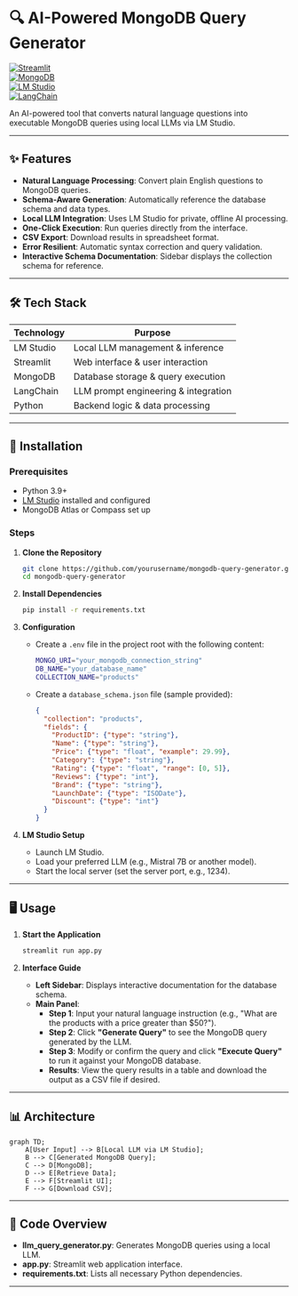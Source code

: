 # 🔍 AI-Powered MongoDB Query Generator

[![Streamlit](https://img.shields.io/badge/Streamlit-FF4B4B?style=for-the-badge&logo=Streamlit&logoColor=white)](https://streamlit.io/)  
[![MongoDB](https://img.shields.io/badge/MongoDB-47A248?style=for-the-badge&logo=MongoDB&logoColor=white)](https://mongodb.com)  
[![LM Studio](https://img.shields.io/badge/LM_Studio-FFD700?style=for-the-badge)](https://lmstudio.ai/)  
[![LangChain](https://img.shields.io/badge/LangChain-FF6B6B?style=for-the-badge)](https://langchain.com/)

An AI-powered tool that converts natural language questions into executable MongoDB queries using local LLMs via LM Studio.

---

## ✨ Features

- **Natural Language Processing**: Convert plain English questions to MongoDB queries.
- **Schema-Aware Generation**: Automatically reference the database schema and data types.
- **Local LLM Integration**: Uses LM Studio for private, offline AI processing.
- **One-Click Execution**: Run queries directly from the interface.
- **CSV Export**: Download results in spreadsheet format.
- **Error Resilient**: Automatic syntax correction and query validation.
- **Interactive Schema Documentation**: Sidebar displays the collection schema for reference.

---

## 🛠 Tech Stack

| Technology  | Purpose                                      |
|-------------|----------------------------------------------|
| LM Studio   | Local LLM management & inference             |
| Streamlit   | Web interface & user interaction             |
| MongoDB     | Database storage & query execution           |
| LangChain   | LLM prompt engineering & integration         |
| Python      | Backend logic & data processing              |

---

## 🚀 Installation

### Prerequisites

- Python 3.9+
- [LM Studio](https://lmstudio.ai/) installed and configured
- MongoDB Atlas or Compass set up

### Steps

1. **Clone the Repository**

   ```bash
   git clone https://github.com/yourusername/mongodb-query-generator.git
   cd mongodb-query-generator
   ```

2. **Install Dependencies**

   ```bash
   pip install -r requirements.txt
   ```

3. **Configuration**

   - Create a `.env` file in the project root with the following content:

     ```bash
     MONGO_URI="your_mongodb_connection_string"
     DB_NAME="your_database_name"
     COLLECTION_NAME="products"
     ```

   - Create a `database_schema.json` file (sample provided):

     ```json
     {
       "collection": "products",
       "fields": {
         "ProductID": {"type": "string"},
         "Name": {"type": "string"},
         "Price": {"type": "float", "example": 29.99},
         "Category": {"type": "string"},
         "Rating": {"type": "float", "range": [0, 5]},
         "Reviews": {"type": "int"},
         "Brand": {"type": "string"},
         "LaunchDate": {"type": "ISODate"},
         "Discount": {"type": "int"}
       }
     }
     ```

3. **LM Studio Setup**

   - Launch LM Studio.
   - Load your preferred LLM (e.g., Mistral 7B or another model).
   - Start the local server (set the server port, e.g., 1234).

---

## 🖥 Usage

1. **Start the Application**

   ```bash
   streamlit run app.py
   ```

2. **Interface Guide**

   - **Left Sidebar**: Displays interactive documentation for the database schema.
   - **Main Panel**:
     - **Step 1**: Input your natural language instruction (e.g., "What are the products with a price greater than $50?").
     - **Step 2**: Click **"Generate Query"** to see the MongoDB query generated by the LLM.
     - **Step 3**: Modify or confirm the query and click **"Execute Query"** to run it against your MongoDB database.
     - **Results**: View the query results in a table and download the output as a CSV file if desired.

---

## 📊 Architecture

```mermaid
graph TD;
    A[User Input] --> B[Local LLM via LM Studio];
    B --> C[Generated MongoDB Query];
    C --> D[MongoDB];
    D --> E[Retrieve Data];
    E --> F[Streamlit UI];
    F --> G[Download CSV];
```

---

## 📄 Code Overview

- **llm_query_generator.py**: Generates MongoDB queries using a local LLM.
- **app.py**: Streamlit web application interface.
- **requirements.txt**: Lists all necessary Python dependencies.

---

